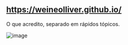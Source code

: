 ## https://weineolliver.github.io/
O que acredito, separado em rápidos tópicos.

![image](https://weineolliver.github.io/images/weine.png)
